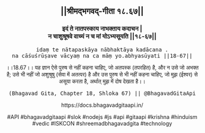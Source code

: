 <center><h2>||श्रीमद्‍भगवद्‍-गीता १८.६७||</h2>
<h3>इदं ते नातपस्काय नाभक्ताय कदाचन |<br/>न चाशुश्रूषवे वाच्यं न च मां योऽभ्यसूयति ||१८-६७||</h3>
<pre>idaṃ te nātapaskāya nābhaktāya kadācana .<br/>na cāśuśrūṣave vācyaṃ na ca māṃ yo.abhyasūyati ||18-67||</pre>
<p>।।18.67।। यह ज्ञान ऐसे पुरुष से नहीं कहना चाहिए, जो अतपस्क (तपरहित) है, और न उसे जो अभक्त है; उसे भी नहीं जो अशुश्रुषु (सेवा में अतत्पर) है और उस पुरुष से भी नहीं कहना चाहिए, जो मुझ (ईश्वर) से असूया करता है, अर्थात् मुझ में दोष देखता है।।</p>
<pre>(Bhagavad Gita, Chapter 18, Shloka 67) || @BhagavadGitaApi</pre><p>https://docs.bhagavadgitaapi.in/</p><p>#API #bhagavadgitaapi #slok #nodejs #js #api #gitaapi #krishna #hinduism #vedic #ISKCON #shreemadbhagavadgita #technology</p></center>